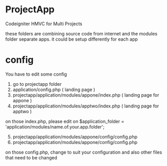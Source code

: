 # ProjectApp
Codeigniter HMVC for Multi Projects

these folders are combining source code from internet and
the modules folder separate apps. it could be setup differently for each app

# config
You have to edit some config

1. go to projectapp folder
2. application/config.php ( landing page )
3. projectapp/application/modules/appone/index.php ( landing page for appone )
4. projectapp/application/modules/apptwo/index.php ( landing page for apptwo )

on those index.php, please edit on $application_folder = 'application/modules/name.of.your.app.folder';

5. projectapp/application/modules/appone/config/config.php
6. projectapp/application/modules/appone/config/config.php

on those config.php, change to suit your configuration and also other files that need to be changed

